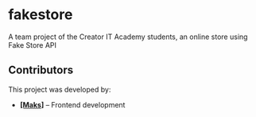 # fakestore
A team project of the Creator IT Academy students, an online store using Fake Store API

## Contributors
This project was developed by:
- [**[Maks]**](https://github.com/BONBINOVNCH) – Frontend development  
